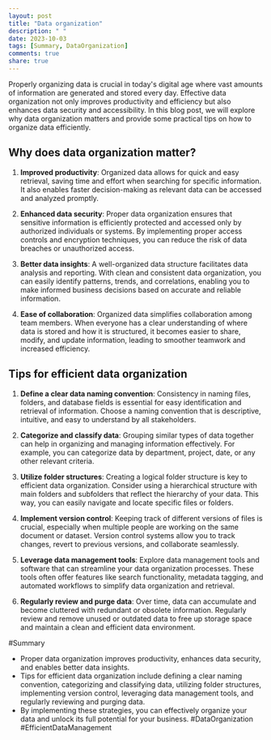 ```yaml
---
layout: post
title: "Data organization"
description: " "
date: 2023-10-03
tags: [Summary, DataOrganization]
comments: true
share: true
---
```


Properly organizing data is crucial in today's digital age where vast amounts of information are generated and stored every day. Effective data organization not only improves productivity and efficiency but also enhances data security and accessibility. In this blog post, we will explore why data organization matters and provide some practical tips on how to organize data efficiently.

## Why does data organization matter?

1. **Improved productivity**: Organized data allows for quick and easy retrieval, saving time and effort when searching for specific information. It also enables faster decision-making as relevant data can be accessed and analyzed promptly.

2. **Enhanced data security**: Proper data organization ensures that sensitive information is efficiently protected and accessed only by authorized individuals or systems. By implementing proper access controls and encryption techniques, you can reduce the risk of data breaches or unauthorized access.

3. **Better data insights**: A well-organized data structure facilitates data analysis and reporting. With clean and consistent data organization, you can easily identify patterns, trends, and correlations, enabling you to make informed business decisions based on accurate and reliable information.

4. **Ease of collaboration**: Organized data simplifies collaboration among team members. When everyone has a clear understanding of where data is stored and how it is structured, it becomes easier to share, modify, and update information, leading to smoother teamwork and increased efficiency.

## Tips for efficient data organization

1. **Define a clear data naming convention**: Consistency in naming files, folders, and database fields is essential for easy identification and retrieval of information. Choose a naming convention that is descriptive, intuitive, and easy to understand by all stakeholders.

2. **Categorize and classify data**: Grouping similar types of data together can help in organizing and managing information effectively. For example, you can categorize data by department, project, date, or any other relevant criteria.

3. **Utilize folder structures**: Creating a logical folder structure is key to efficient data organization. Consider using a hierarchical structure with main folders and subfolders that reflect the hierarchy of your data. This way, you can easily navigate and locate specific files or folders.

4. **Implement version control**: Keeping track of different versions of files is crucial, especially when multiple people are working on the same document or dataset. Version control systems allow you to track changes, revert to previous versions, and collaborate seamlessly.

5. **Leverage data management tools**: Explore data management tools and software that can streamline your data organization processes. These tools often offer features like search functionality, metadata tagging, and automated workflows to simplify data organization and retrieval.

6. **Regularly review and purge data**: Over time, data can accumulate and become cluttered with redundant or obsolete information. Regularly review and remove unused or outdated data to free up storage space and maintain a clean and efficient data environment.

#Summary

* Proper data organization improves productivity, enhances data security, and enables better data insights.
* Tips for efficient data organization include defining a clear naming convention, categorizing and classifying data, utilizing folder structures, implementing version control, leveraging data management tools, and regularly reviewing and purging data.
* By implementing these strategies, you can effectively organize your data and unlock its full potential for your business. #DataOrganization #EfficientDataManagement